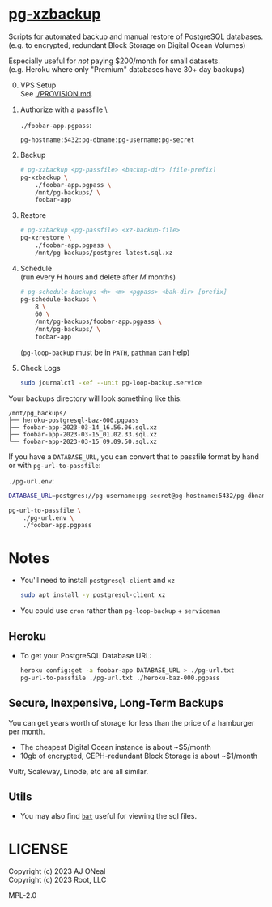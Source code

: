 # [pg-xzbackup](https://github.com/therootcompany/pg-xzbackup.sh)

Scripts for automated backup and manual restore of PostgreSQL databases. \
(e.g. to encrypted, redundant Block Storage on Digital Ocean Volumes)

Especially useful for _not_ paying $200/month for small datasets. \
(e.g. Heroku where only "Premium" databases have 30+ day backups)

0. VPS Setup \
   See [./PROVISION.md](./PROVISION.md).
1. Authorize with a passfile \

    `./foobar-app.pgpass`:

    ```text
    pg-hostname:5432:pg-dbname:pg-username:pg-secret
    ```

2. Backup
    ```sh
    # pg-xzbackup <pg-passfile> <backup-dir> [file-prefix]
    pg-xzbackup \
        ./foobar-app.pgpass \
        /mnt/pg-backups/ \
        foobar-app
    ```
3. Restore
    ```sh
    # pg-xzbackup <pg-passfile> <xz-backup-file>
    pg-xzrestore \
        ./foobar-app.pgpass \
        /mnt/pg-backups/postgres-latest.sql.xz
    ```
4. Schedule \
   (run every _H_ hours and delete after _M_ months)
    ```sh
    # pg-schedule-backups <h> <m> <pgpass> <bak-dir> [prefix]
    pg-schedule-backups \
        8 \
        60 \
        /mnt/pg-backups/foobar-app.pgpass \
        /mnt/pg-backups/ \
        foobar-app
    ```
    (`pg-loop-backup` must be in `PATH`, [`pathman`](https://webinstall.dev/pathman) can help)
5. Check Logs
    ```sh
    sudo journalctl -xef --unit pg-loop-backup.service
    ```

Your backups directory will look something like this:

```text
/mnt/pg_backups/
├── heroku-postgresql-baz-000.pgpass
├── foobar-app-2023-03-14_16.56.06.sql.xz
├── foobar-app-2023-03-15_01.02.33.sql.xz
└── foobar-app-2023-03-15_09.09.50.sql.xz
```

If you have a `DATABASE_URL`, you can convert that to passfile format by hand or with `pg-url-to-passfile`:

`./pg-url.env`:

```sh
DATABASE_URL=postgres://pg-username:pg-secret@pg-hostname:5432/pg-dbname
```

```sh
pg-url-to-passfile \
    ./pg-url.env \
    ./foobar-app.pgpass
```

# Notes

-   You'll need to install `postgresql-client` and `xz`
    ```sh
    sudo apt install -y postgresql-client xz
    ```
-   You could use `cron` rather than `pg-loop-backup` + `serviceman`

## Heroku

-   To get your PostgreSQL Database URL:
    ```sh
    heroku config:get -a foobar-app DATABASE_URL > ./pg-url.txt
    pg-url-to-passfile ./pg-url.txt ./heroku-baz-000.pgpass
    ```

## Secure, Inexpensive, Long-Term Backups

You can get years worth of storage for less than the price of a hamburger per month.

-   The cheapest Digital Ocean instance is about ~$5/month
-   10gb of encrypted, CEPH-redundant Block Storage is about ~$1/month

Vultr, Scaleway, Linode, etc are all similar.

## Utils

-   You may also find [`bat`](https://webinstall.dev/bat) useful for viewing the sql files.

# LICENSE

Copyright (c) 2023 AJ ONeal \
Copyright (c) 2023 Root, LLC

MPL-2.0
